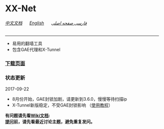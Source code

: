 # XX-Net

###### [中文文档](https://github.com/XX-net/XX-Net/wiki/%E4%B8%AD%E6%96%87%E6%96%87%E6%A1%A3) &nbsp; &nbsp; &nbsp;[English](https://github.com/XX-net/XX-Net/wiki/English-Home-Page) &nbsp; &nbsp; &nbsp;[فارسی صفحه اصلی](https://github.com/XX-net/XX-Net/wiki/Persian-home-page) 
-----
* 易用的翻墙工具  
* 包含GAE代理和X-Tunnel  

### [__下载页面__](https://github.com/XX-net/XX-Net/blob/master/code/default/download.md)



### 状态更新
 2017-09-22
* 8月份开始，GAE封锁加剧，请更新到3.6.0，慢慢等待扫描ip
* X-Tunnel新版稳定，不受GAE封锁影响 （[使用教程](https://github.com/XX-net/XX-Net/wiki/x-tunnel%E4%BD%BF%E7%94%A8%E6%95%99%E7%A8%8B)）
  
  
  
**有问题请先看[Wiki文档](https://github.com/XX-net/XX-Net/wiki/%E4%B8%AD%E6%96%87%E6%96%87%E6%A1%A3):**  
**[提问](https://github.com/XX-net/XX-Net/issues)前，请先看最近讨论主题，避免重复发问。**  
